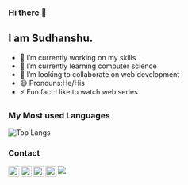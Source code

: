 ### Hi there 👋
## I am Sudhanshu.

- 🔭 I’m currently working on my skills
- 🌱 I’m currently learning computer science
- 👯 I’m looking to collaborate on web development
- 😄 Pronouns:He/His
- ⚡ Fun fact:I like to watch web series


### My Most used Languages

![Top Langs](https://github-readme-stats.vercel.app/api/top-langs/?username=sudhanshu150&show_icons=true&theme=radical)


### Contact

<a href="https://www.linkedin.com/   /">
  <img align="left" alt="sudhanshu|Linkedin" width="22px" src="https://cdn.jsdelivr.net/npm/simple-icons@v3/icons/linkedin.svg" />
</a>
<a href="https://twitter.com8">
  <img align="left" alt="sudhanshu| Twitter" width="22px" src="https://cdn.jsdelivr.net/npm/simple-icons@v3/icons/twitter.svg" />
</a>
<a href="mailto:cse.17bcs17682@gmail.com">
  <img align="left" alt="sudhanshu| Gmail" width="22px" src="https://cdn.jsdelivr.net/npm/simple-icons@v3/icons/gmail.svg" />
</a>
<a href="https://www.hackerrank.com/ss0263775">
  <img align="left" alt="Kajol Kumari| Medium" width="22px" src="https://cdn.jsdelivr.net/npm/simple-icons@v3/icons/hackerrank.svg" />
</a>


![](https://komarev.com/ghpvc/?username=sudhanshu150&color=dc143c)
